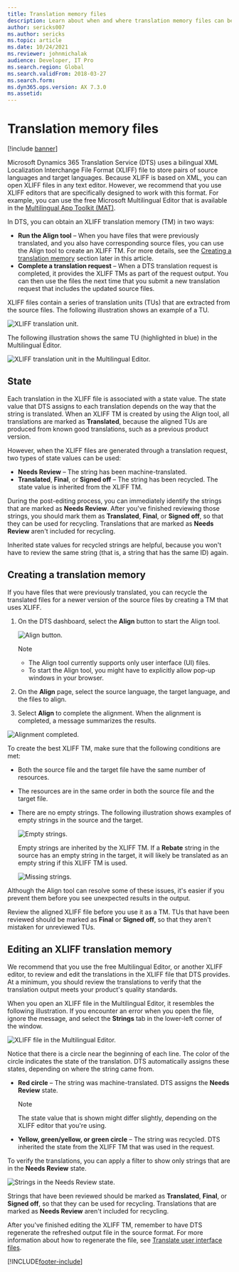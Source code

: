```yaml
---
title: Translation memory files
description: Learn about when and where translation memory files can be created, edited, and used to result in a quality translation output file.
author: sericks007
ms.author: sericks
ms.topic: article
ms.date: 10/24/2021
ms.reviewer: johnmichalak
audience: Developer, IT Pro
ms.search.region: Global
ms.search.validFrom: 2018-03-27
ms.search.form: 
ms.dyn365.ops.version: AX 7.3.0
ms.assetid: 
---
```


# Translation memory files

[!include [banner](../includes/banner.md)]

Microsoft Dynamics 365 Translation Service (DTS) uses a bilingual XML Localization Interchange File Format (XLIFF) file to store pairs of source languages and target languages. Because XLIFF is based on XML, you can open XLIFF files in any text editor. However, we recommend that you use XLIFF editors that are specifically designed to work with this format. For example, you can use the free Microsoft Multilingual Editor that is available in the [Multilingual App Toolkit (MAT)](https://developer.microsoft.com/windows/develop/multilingual-app-toolkit).

In DTS, you can obtain an XLIFF translation memory (TM) in two ways:

+ **Run the Align tool** – When you have files that were previously translated, and you also have corresponding source files, you can use the Align tool to create an XLIFF TM. For more details, see the [Creating a translation memory](#creating-a-translation-memory) section later in this article.
+ **Complete a translation request** – When a DTS translation request is completed, it provides the XLIFF TMs as part of the request output. You can then use the files the next time that you submit a new translation request that includes the updated source files.

XLIFF files contain a series of translation units (TUs) that are extracted from the source files. The following illustration shows an example of a TU.

![XLIFF translation unit.](./media/dts-xlf.png "XLIFF translation unit")

The following illustration shows the same TU (highlighted in blue) in the Multilingual Editor.

![XLIFF translation unit in the Multilingual Editor.](./media/dts-editor3.png "XLIFF translation unit in the Multilingual Editor")

## State
Each translation in the XLIFF file is associated with a state value. The state value that DTS assigns to each translation depends on the way that the string is translated. When an XLIFF TM is created by using the Align tool, all translations are marked as **Translated**, because the aligned TUs are produced from known good translations, such as a previous product version.

However, when the XLIFF files are generated through a translation request, two types of state values can be used:

+ **Needs Review** – The string has been machine-translated.
+ **Translated**, **Final**, or **Signed off** – The string has been recycled. The state value is inherited from the XLIFF TM.

During the post-editing process, you can immediately identify the strings that are marked as **Needs Review**. After you've finished reviewing those strings, you should mark them as **Translated**, **Final**, or **Signed off**, so that they can be used for recycling. Translations that are marked as **Needs Review** aren't included for recycling.

Inherited state values for recycled strings are helpful, because you won't have to review the same string (that is, a string that has the same ID) again.

## Creating a translation memory
If you have files that were previously translated, you can recycle the translated files for a newer version of the source files by creating a TM that uses XLIFF.

1. On the DTS dashboard, select the **Align** button to start the Align tool.

    ![Align button.](./media/dts-align-icon.png "Align button")

    > [!NOTE]
    > - The Align tool currently supports only user interface (UI) files.
    > - To start the Align tool, you might have to explicitly allow pop-up windows in your browser.

2. On the **Align** page, select the source language, the target language, and the files to align.
3. Select **Align** to complete the alignment. When the alignment is completed, a message summarizes the results.

![Alignment completed.](./media/dts-align1.png "Alignment completed")

To create the best XLIFF TM, make sure that the following conditions are met:

- Both the source file and the target file have the same number of resources.
- The resources are in the same order in both the source file and the target file.
- There are no empty strings. The following illustration shows examples of empty strings in the source and the target.

    ![Empty strings.](./media/dts-align3.png "Empty strings")

    Empty strings are inherited by the XLIFF TM. If a **Rebate** string in the source has an empty string in the target, it will likely be translated as an empty string if this XLIFF TM is used.

    ![Missing strings.](./media/dts-align4.png "Missing strings")

Although the Align tool can resolve some of these issues, it's easier if you prevent them before you see unexpected results in the output.

Review the aligned XLIFF file before you use it as a TM. TUs that have been reviewed should be marked as **Final** or **Signed off**, so that they aren't mistaken for unreviewed TUs.

## Editing an XLIFF translation memory

We recommend that you use the free Multilingual Editor, or another XLIFF editor, to review and edit the translations in the XLIFF file that DTS provides. At a minimum, you should review the translations to verify that the translation output meets your product's quality standards.

When you open an XLIFF file in the Multilingual Editor, it resembles the following illustration. If you encounter an error when you open the file, ignore the message, and select the **Strings** tab in the lower-left corner of the window.

![XLIFF file in the Multilingual Editor.](./media/dts-editor1.png "XLIFF file in the Multilingual Editor")

Notice that there is a circle near the beginning of each line. The color of the circle indicates the state of the translation. DTS automatically assigns these states, depending on where the string came from.

+ **Red circle** – The string was machine-translated. DTS assigns the **Needs Review** state.

    > [!NOTE]
    > The state value that is shown might differ slightly, depending on the XLIFF editor that you're using.

+ **Yellow, green/yellow, or green circle** – The string was recycled. DTS inherited the state from the XLIFF TM that was used in the request.

To verify the translations, you can apply a filter to show only strings that are in the **Needs Review** state.

![Strings in the Needs Review state.](./media/dts-editor2.png "Files in the Needs Review state")

Strings that have been reviewed should be marked as **Translated**, **Final**, or **Signed off**, so that they can be used for recycling. Translations that are marked as **Needs Review** aren't included for recycling.

After you've finished editing the XLIFF TM, remember to have DTS regenerate the refreshed output file in the source format. For more information about how to regenerate the file, see [Translate user interface files](./use-translation-service.md#regenerate-output-files).


[!INCLUDE[footer-include](../../../includes/footer-banner.md)]
